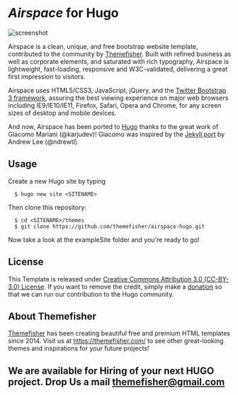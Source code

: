 # _Airspace_ for Hugo
![screenshot](https://cloud.githubusercontent.com/assets/10640964/24954873/edf64134-1fa2-11e7-8a89-9424ddd15d29.jpg "Home of the website")

Airspace is a clean, unique, and free bootstrap website template, contributed to the community by [Themefisher]. Built with refined business as well as corporate elements, and saturated with rich typography, Airspace is lightweight, fast-loading, responsive and W3C-validated, delivering a great first impression to visitors.

Airspace uses HTML5/CSS3, JavaScript, jQuery, and the [Twitter Bootstrap 3 framework](https://getbootstrap.com/docs/3.3/), assuring the best viewing experience on major web browsers including IE9/IE10/IE11, Firefox, Safari, Opera and Chrome, for any screen sizes of desktop and mobile devices.

And now, Airspace has been ported to [Hugo] thanks to the great work of Giacomo Mariani (@karjudev)!
Giacomo was inspired by the [Jekyll port](https://github.com/ndrewtl/airspace-jekyll) by Andrew Lee (@ndrewtl).

## Usage

Create a new Hugo site by typing

```
  $ hugo new site <SITENAME>
```

Then clone this repository:

```
  $ cd <SITENAME>/themes
  $ git clone https://github.com/themefisher/airspace-hugo.git
```

Now take a look at the exampleSite folder and you're ready to go!

## License

This Template is released under [Creative Commons Attribution 3.0 (CC-BY-3.0) License](https://creativecommons.org/licenses/by/3.0/).
If you want to remove the credit, simply make a [donation](https://www.paypal.me/Themefisher) so that we can run our contribution to the Hugo community.

## About Themefisher

[Themefisher] has been creating beautiful free and premium HTML templates since 2014.
Visit us at https://themefisher.com/ to see other great-looking themes and inspirations for your future projects!

[Hugo]: https://gohugo.io/
[Themefisher]: https://themefisher.com/

## We are available for Hiring of your next HUGO project. Drop Us a mail [themefisher@gmail.com](mailto:themefisher@gmail.com)
